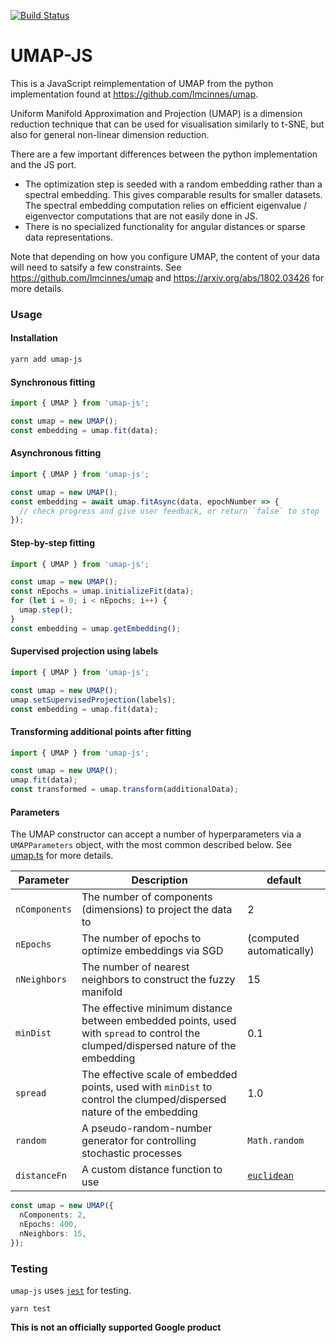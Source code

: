 [![Build Status](https://travis-ci.com/PAIR-code/umap-js.svg?branch=master)](https://travis-ci.com/PAIR-code/umap-js.svg?branch=master)

# UMAP-JS

This is a JavaScript reimplementation of UMAP from the python implementation found at https://github.com/lmcinnes/umap.

Uniform Manifold Approximation and Projection (UMAP) is a dimension reduction technique that can be used for visualisation similarly to t-SNE, but also for general non-linear dimension reduction.

There are a few important differences between the python implementation and the JS port.

- The optimization step is seeded with a random embedding rather than a spectral embedding. This gives comparable results for smaller datasets. The spectral embedding computation relies on efficient eigenvalue / eigenvector computations that are not easily done in JS.
- There is no specialized functionality for angular distances or sparse data representations.

Note that depending on how you configure UMAP, the content of your data will need to satsify a few constraints.  See https://github.com/lmcinnes/umap and https://arxiv.org/abs/1802.03426 for more details.

### Usage

#### Installation

```sh
yarn add umap-js
```

#### Synchronous fitting

```javascript
import { UMAP } from 'umap-js';

const umap = new UMAP();
const embedding = umap.fit(data);
```

#### Asynchronous fitting

```javascript
import { UMAP } from 'umap-js';

const umap = new UMAP();
const embedding = await umap.fitAsync(data, epochNumber => {
  // check progress and give user feedback, or return `false` to stop
});
```

#### Step-by-step fitting

```javascript
import { UMAP } from 'umap-js';

const umap = new UMAP();
const nEpochs = umap.initializeFit(data);
for (let i = 0; i < nEpochs; i++) {
  umap.step();
}
const embedding = umap.getEmbedding();
```

#### Supervised projection using labels

```javascript
import { UMAP } from 'umap-js';

const umap = new UMAP();
umap.setSupervisedProjection(labels);
const embedding = umap.fit(data);
```

#### Transforming additional points after fitting

```javascript
import { UMAP } from 'umap-js';

const umap = new UMAP();
umap.fit(data);
const transformed = umap.transform(additionalData);
```

#### Parameters

The UMAP constructor can accept a number of hyperparameters via a `UMAPParameters` object, with the most common described below. See [umap.ts](./src/umap.ts) for more details.

| Parameter     | Description                                                                                                                         | default                                                                                                             |
| ------------- | ----------------------------------------------------------------------------------------------------------------------------------- | ------------------------------------------------------------------------------------------------------------------- |
| `nComponents` | The number of components (dimensions) to project the data to                                                                        | 2                                                                                                                   |
| `nEpochs`     | The number of epochs to optimize embeddings via SGD                                                                                 | (computed automatically)                                                                                            |
| `nNeighbors`  | The number of nearest neighbors to construct the fuzzy manifold                                                                     | 15                                                                                                                  |
| `minDist`     | The effective minimum distance between embedded points, used with `spread` to control the clumped/dispersed nature of the embedding | 0.1                                                                                                                 |
| `spread`      | The effective scale of embedded points, used with `minDist` to control the clumped/dispersed nature of the embedding                | 1.0                                                                                                                 |
| `random`      | A pseudo-random-number generator for controlling stochastic processes                                                               | `Math.random`                                                                                                       |
| `distanceFn`  | A custom distance function to use                                                                                                   | [`euclidean`](https://github.com/PAIR-code/umap-js/blob/73f181c8d7b58b051006aff7e492e259d6a32251/src/umap.ts#L1076) |

```typescript
const umap = new UMAP({
  nComponents: 2,
  nEpochs: 400,
  nNeighbors: 15,
});
```

### Testing

`umap-js` uses [`jest`](https://jestjs.io/) for testing.

```
yarn test
```

**This is not an officially supported Google product**
